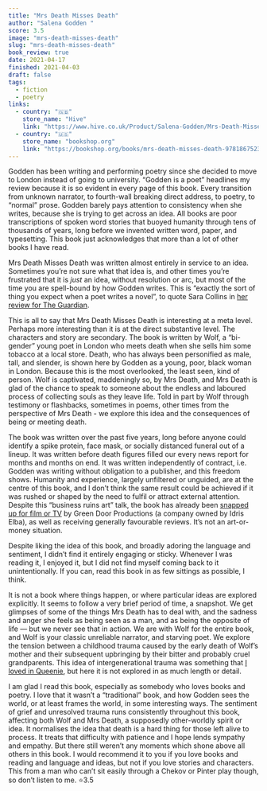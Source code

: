```yaml
---
title: "Mrs Death Misses Death"
author: "Salena Godden "
score: 3.5
image: "mrs-death-misses-death"
slug: "mrs-death-misses-death"
book_review: true
date: 2021-04-17
finished: 2021-04-03
draft: false
tags:
  - fiction
  - poetry
links:
  - country: "🇬🇧"
    store_name: "Hive"
    link: "https://www.hive.co.uk/Product/Salena-Godden/Mrs-Death-Misses-Death/25330558"
  - country: "🇺🇸"
    store_name: "bookshop.org"
    link: "https://bookshop.org/books/mrs-death-misses-death-9781867523253/9781867522959"
---
```


Godden has been writing and performing poetry since she decided to move to London instead of going to university. “Godden is a poet” headlines my review because it is so evident in every page of this book. Every transition from unknown narrator, to fourth-wall breaking direct address, to poetry, to “normal” prose. Godden barely pays attention to consistency when she writes, because she is trying to get across an idea. All books are poor transcriptions of spoken word stories that buoyed humanity through tens of thousands of years, long before we invented written word, paper, and typesetting. This book just acknowledges that more than a lot of other books I have read.

Mrs Death Misses Death was written almost entirely in service to an idea. Sometimes you’re not sure what that idea is, and other times you’re frustrated that it is _just_ an idea, without resolution or arc, but most of the time you are spell-bound by how Godden writes. This is “exactly the sort of thing you expect when a poet writes a novel”, to quote Sara Collins in [her review for The Guardian](https://www.theguardian.com/books/2021/feb/11/mrs-death-misses-death-by-salena-godden-review-the-poets-debut-novel).

This is all to say that Mrs Death Misses Death is interesting at a meta level. Perhaps more interesting than it is at the direct substantive level. The characters and story are secondary. The book is written by Wolf, a “bi-gender” young poet in London who meets death when she sells him some tobacco at a local store. Death, who has always been personified as male, tall, and slender, is shown here by Godden as a young, poor, black woman in London. Because this is the most overlooked, the least seen, kind of person. Wolf is captivated, maddeningly so, by Mrs Death, and Mrs Death is glad of the chance to speak to someone about the endless and laboured process of collecting souls as they leave life. Told in part by Wolf through testimony or flashbacks, sometimes in poems, other times from the perspective of Mrs Death - we explore this idea and the consequences of being or meeting death.

The book was written over the past five years, long before anyone could identify a spike protein, face mask, or socially distanced funeral out of a lineup. It was written before death figures filled our every news report for months and months on end. It was written independently of contract, i.e. Godden was writing without obligation to a publisher, and this freedom shows. Humanity and experience, largely unfiltered or unguided, are at the centre of this book, and I don’t think the same result could be achieved if it was rushed or shaped by the need to fulfil or attract external attention. Despite this “business ruins art” talk, the book has already been [snapped up for film or TV](https://www.thebookseller.com/news/mrs-death-misses-death-optioned-film-and-tv-1235318) by Green Door Productions (a company owned by Idris Elba), as well as receiving generally favourable reviews. It’s not an art-or-money situation.

Despite liking the idea of this book, and broadly adoring the language and sentiment, I didn’t find it entirely engaging or sticky. Whenever I was reading it, I enjoyed it, but I did not find myself coming back to it unintentionally. If you can, read this book in as few sittings as possible, I think.

It is not a book where things happen, or where particular ideas are explored explicitly. It seems to follow a very brief period of time, a snapshot. We get glimpses of some of the things Mrs Death has to deal with, and the sadness and anger she feels as being seen as a man, and as being the opposite of life — but we never see that in action. We are with Wolf for the entire book, and Wolf is your classic unreliable narrator, and starving poet. We explore the tension between a childhood trauma caused by the early death of Wolf’s mother and their subsequent upbringing by their bitter and probably cruel grandparents. This idea of intergenerational trauma was something that [I loved in Queenie](/book-reviews/queenie), but here it is not explored in as much length or detail.

I am glad I read this book, especially as somebody who loves books and poetry. I love that it wasn’t a “traditional” book, and how Godden sees the world, or at least frames the world, in some interesting ways. The sentiment of grief and unresolved trauma runs consistently throughout this book, affecting both Wolf and Mrs Death, a supposedly other-worldly spirit or idea. It normalises the idea that death is a hard thing for those left alive to process. It treats that difficulty with patience and I hope lends sympathy and empathy. But there still weren’t any moments which shone above all others in this book. I would recommend it to you if you love books and reading and language and ideas, but not if you love stories and characters. This from a man who can’t sit easily through a Chekov or Pinter play though, so don’t listen to me. ⭐3.5
